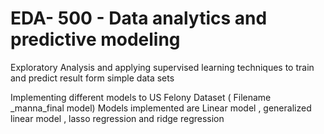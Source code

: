 # EDA- 500 - Data analytics and predictive modeling 
 Exploratory Analysis and applying supervised learning techniques to train and predict result form simple data sets 
 
 Implementing different models to US Felony Dataset ( Filename _manna_final model) 
 Models implemented are 
 Linear model , generalized linear model , lasso regression and ridge regression 
